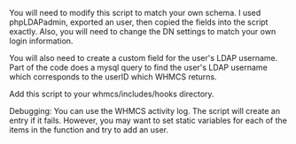 You will need to modify this script to match your own schema. I used phpLDAPadmin, exported an user, then copied the fields into the script exactly. Also, you will need to change the DN settings to match your own login information.

You will also need to create a custom field for the user's LDAP username. Part of the code does a mysql query to find the user's LDAP username which corresponds to the userID which WHMCS returns.

Add this script to your whmcs/includes/hooks directory.

Debugging:
You can use the WHMCS activity log. The script will create an entry if it fails. However, you may want to set static variables for each of the items in the function and try to add an user.
